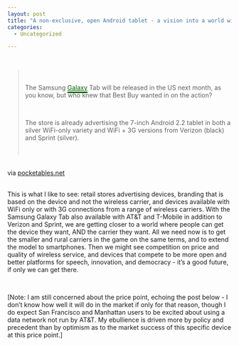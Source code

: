```yaml
---
layout: post
title: "A non-exclusive, open Android tablet - a vision into a world without\ncarrier control?"
categories:
  - Uncategorized

---
```


<div class="posterous_bookmarklet_entry"><br /><blockquote class="posterous_long_quote"><br /><p>The Samsung <a href="http://www.pocketables.net/2010/10/samsung-galaxy-tab-headed-to-best-buy-499-and-up-sprint-verizon-silverblack-wifi-only-wifi-3g.html#" class="iAs" target="_blank" style="font-weight:normal!important;font-size:100%!important;text-decoration:underline!important;border-bottom-color:#006400!important;border-bottom-style:solid!important;padding-bottom:1px!important;color:#006400!important;background-color:transparent!important;">Galaxy</a> Tab will be released in the US next month, as you know, but who knew that Best Buy wanted in on the action?</p><br /><p>The store is already advertising the 7-inch Android 2.2 tablet in both a silver WiFi-only variety and WiFi + 3G versions from Verizon (black) and Sprint (silver).</p><br /></blockquote><br /><div class="posterous_quote_citation">via <a href="http://www.pocketables.net/2010/10/samsung-galaxy-tab-headed-to-best-buy-499-and-up-sprint-verizon-silverblack-wifi-only-wifi-3g.html">pocketables.net</a></div><br /><p>This is what I like to see: retail stores advertising devices, branding that is based on the device and not the wireless carrier, and devices available with WiFi only or with 3G connections from a range of wireless carriers. With the Samsung Galaxy Tab also available with AT&amp;T and T-Mobile in addition to Verizon and Sprint, we are getting closer to a world where people can get the device they want, AND the carrier they want. All we need now is to get the smaller and rural carriers in the game on the same terms, and to extend the model to smartphones. Then we might see competition on price and quality of wireless service, and devices that compete to be more open and better platforms for speech, innovation, and democracy - it&#8217;s a good future, if only we can get there.</p><br /><p>[Note: I am still concerned about the price point, echoing the post below - I don&#8217;t know how well it will do in the market if only for that reason, though I do expect San Francisco and Manhattan users to be excited about using a data network not run by AT&amp;T. My ebullience is driven more by policy and precedent than by optimism as to the market success of this specific device at this price point.]</p><br /></div><div class="blogger-post-footer"><img width="1" height="1" src="https://blogger.googleusercontent.com/tracker/8920950033468593796-1106222823876856492?l=openmobile.blogspot.com" alt="" /></div>
